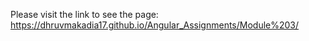 Please visit the link to see the page: https://dhruvmakadia17.github.io/Angular_Assignments/Module%203/
